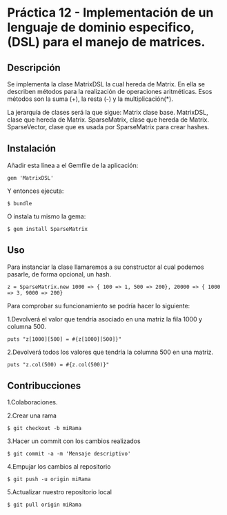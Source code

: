# Práctica 12 - Implementación de un lenguaje de dominio especifico, (DSL) para el manejo de matrices.

## Descripción
Se implementa la clase MatrixDSL la cual hereda de Matrix.
En ella se describen métodos para la realización de operaciones aritméticas. 
Esos métodos son la suma (+), la resta (-) y la multiplicación(*).

La jerarquía de clases será la que sigue:
Matrix clase base.
MatrixDSL, clase que hereda de Matrix.
SparseMatrix, clase que hereda de Matrix.
SparseVector, clase que es usada por SparseMatrix para crear hashes.


## Instalación

Añadir esta línea a el Gemfile de la aplicación:

    gem 'MatrixDSL'

Y entonces ejecuta:

    $ bundle

O instala tu mismo la gema:

    $ gem install SparseMatrix

## Uso

Para instanciar la clase llamaremos a su constructor al cual podemos pasarle, de forma opcional, un hash.

	z = SparseMatrix.new 1000 => { 100 => 1, 500 => 200}, 20000 => { 1000 => 3, 9000 => 200}

Para comprobar su funcionamiento se podría hacer lo siguiente:

1.Devolverá el valor que tendría asociado en una matriz la fila 1000 y columna 500.
	
	puts "z[1000][500] = #{z[1000][500]}"

2.Devolverá todos los valores que tendría la columna 500 en una matriz.
	
	puts "z.col(500) = #{z.col(500)}"

## Contribucciones

1.Colaboraciones.

2.Crear una rama 

	$ git checkout -b miRama
	
3.Hacer un commit con los cambios realizados 

	$ git commit -a -m 'Mensaje descriptivo'

4.Empujar los cambios al repositorio

	$ git push -u origin miRama
	
5.Actualizar nuestro repositorio local

	$ git pull origin miRama


